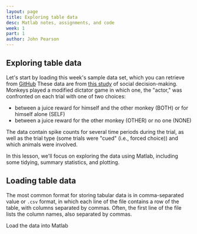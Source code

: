```yaml
---
layout: page
title: Exploring table data
desc: Matlab notes, assignments, and code
week: 1
part: 1
author: John Pearson
---
```

## Exploring table data
Let's start by loading this week's sample data set, which you can retrieve from [GitHub](https://media.githubusercontent.com/media/jmxpearson/matlab-neurobio/master/data/week1/dictator.csv) These data are from [this study](http://www.pnas.org/content/112/52/16012.short) of social decision-making. Monkeys played a modified dictator game in which one, the "actor," was confronted on each trial with one of two choices:

* between a juice reward for himself and the other monkey (BOTH) or for himself
alone (SELF)
* between a juice reward for the other monkey (OTHER) or no one (NONE)

The data contain spike counts for several time periods during the trial,
as well as the trial type (some trials were "cued" (i.e., forced choice))
and which animals were involved.

In this lesson, we'll focus on exploring the data using Matlab, including
some tidying, summary statistics, and plotting.

## Loading table data
The most common format for storing tabular data is in comma-separated
value or `.csv` format, in which each line of the file contains a row of
the table, with columns separated by commas. Often, the first line of the
file lists the column names, also separated by commas.

<p class="question">Load the data into Matlab</p>
